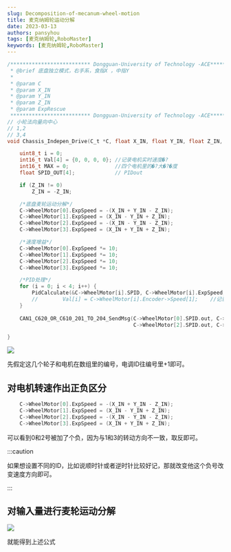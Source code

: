 ```yaml
---
slug: Decomposition-of-mecanum-wheel-motion
title: 麦克纳姆轮运动分解
date: 2023-03-13
authors: pansyhou
tags: [麦克纳姆轮,RoboMaster]
keywords: [麦克纳姆轮,RoboMaster]
---
```


```c
/************************** Dongguan-University of Technology -ACE**************************
 * @brief 底盘独立模式，右手系，食指X ，中指Y
 *
 * @param C 
 * @param X_IN
 * @param Y_IN
 * @param Z_IN
 * @param ExpRescue 
 ************************** Dongguan-University of Technology -ACE***************************/
// 小轮法向量向中心
// 1,2
// 3,4
void Chassis_Indepen_Drive(C_t *C, float X_IN, float Y_IN, float Z_IN, int16_t ExpRescue) {

    uint8_t i = 0;
    int16_t Val[4] = {0, 0, 0, 0}; //记录电机实时速度�?
    int16_t MAX = 0;               //四个电机里的�?大�?�度
    float SPID_OUT[4];             // PIDout

    if (Z_IN != 0)
        Z_IN = -Z_IN;

    /*底盘麦轮运动分解*/
    C->WheelMotor[0].ExpSpeed = -(X_IN + Y_IN - Z_IN);
    C->WheelMotor[1].ExpSpeed = (X_IN - Y_IN + Z_IN);
    C->WheelMotor[2].ExpSpeed = -(X_IN - Y_IN - Z_IN);
    C->WheelMotor[3].ExpSpeed = (X_IN + Y_IN + Z_IN);

    /*速度增益*/
    C->WheelMotor[0].ExpSpeed *= 10;
    C->WheelMotor[1].ExpSpeed *= 10;
    C->WheelMotor[2].ExpSpeed *= 10;
    C->WheelMotor[3].ExpSpeed *= 10;

    /*PID处理*/
    for (i = 0; i < 4; i++) {
        PidCalculate(&C->WheelMotor[i].SPID, C->WheelMotor[i].ExpSpeed, C->WheelMotor[i].Encoder->Speed[1]); //得到输出�?
        //        Val[i] = C->WheelMotor[i].Encoder->Speed[1];    //记录电机实时速度�?
    }
    
    CAN1_C620_OR_C610_201_TO_204_SendMsg(C->WheelMotor[0].SPID.out, C->WheelMotor[1].SPID.out,
                                         C->WheelMotor[2].SPID.out, C->WheelMotor[3].SPID.out);

}
```



![](https://pic2.imgdb.cn/item/644e1bbc0d2dde5777d42909.jpg)

先假定这几个轮子和电机在数组里的编号，电调ID往编号里+1即可。

## 对电机转速作出正负区分

```c
    C->WheelMotor[0].ExpSpeed = -(X_IN + Y_IN - Z_IN);
    C->WheelMotor[1].ExpSpeed = (X_IN - Y_IN + Z_IN);
    C->WheelMotor[2].ExpSpeed = -(X_IN - Y_IN - Z_IN);
    C->WheelMotor[3].ExpSpeed = (X_IN + Y_IN + Z_IN);
```

可以看到0和2号被加了个负，因为与1和3的转动方向不一致，取反即可。

:::caution

如果想设置不同的ID，比如说顺时针或者逆时针比较好记，那就改变他这个负号改变速度方向即可。

:::

## 对输入量进行麦轮运动分解

![](https://pic2.imgdb.cn/item/644e1c780d2dde5777d4bb90.jpg)

就能得到上述公式